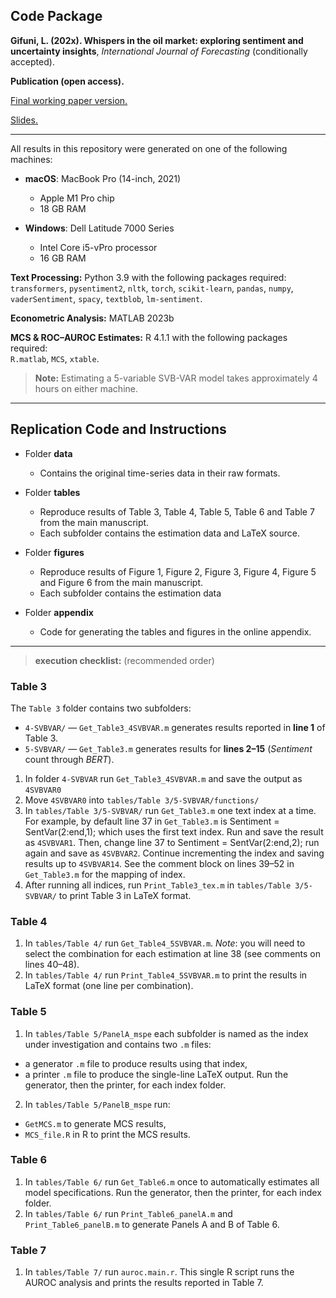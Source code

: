 ## **Code Package**  
**Gifuni, L. (202x). Whispers in the oil market: exploring sentiment and uncertainty insights**, _International Journal of Forecasting_ (conditionally accepted).  

**Publication (open access).**

<a href="https://papers.ssrn.com/sol3/papers.cfm?abstract_id=3957549"><u>Final working paper version.</u></a>

<a href="https://www.eia.gov/finance/markets/reports_presentations/2025/Gifuni_EIAWS_2025.pdf"><u>Slides.</u></a>

---

All results in this repository were generated on one of the following machines:

- **macOS**: MacBook Pro (14-inch, 2021)  
  - Apple M1 Pro chip  
  - 18 GB RAM  

- **Windows**: Dell Latitude 7000 Series  
  - Intel Core i5-vPro processor  
  - 16 GB RAM  

**Text Processing:** Python 3.9 with the following packages required:
``transformers``, ``pysentiment2``, ``nltk``, ``torch``, ``scikit-learn``, ``pandas``, ``numpy``, ``vaderSentiment``, ``spacy``, ``textblob``, ``lm-sentiment``.

**Econometric Analysis:** MATLAB 2023b

**MCS & ROC–AUROC Estimates:** R 4.1.1 with the following packages required:  
``R.matlab``, ``MCS``, ``xtable``.

> **Note:** Estimating a 5-variable SVB-VAR model takes approximately 4 hours on either machine.

---

## **Replication Code and Instructions**  
- Folder **data**  
  - Contains the original time-series data in their raw formats.

- Folder **tables**
  - Reproduce results of Table 3, Table 4, Table 5, Table 6 and Table 7 from the main manuscript.  
  - Each subfolder contains the estimation data and LaTeX source.  

- Folder **figures**
  - Reproduce results of Figure 1, Figure 2, Figure 3, Figure 4, Figure 5 and Figure 6 from the main manuscript.
  - Each subfolder contains the estimation data

- Folder **appendix**  
  - Code for generating the tables and figures in the online appendix.

---

> **execution checklist:** (recommended order)

### Table 3

The `Table 3` folder contains two subfolders:

- `4-SVBVAR/` — `Get_Table3_4SVBVAR.m` generates results reported in **line 1** of Table 3.  
- `5-SVBVAR/` — `Get_Table3.m` generates results for **lines 2–15** (_Sentiment_ count through _BERT_).

1. In folder `4-SVBVAR` run `Get_Table3_4SVBVAR.m` and save the output as `4SVBVAR0`
2. Move `4SVBVAR0` into `tables/Table 3/5-SVBVAR/functions/`
3. In `tables/Table 3/5-SVBVAR/` run `Get_Table3.m` one text index at a time. For example, by default line 37 in `Get_Table3.m` is Sentiment = SentVar(2:end,1); which uses the first text index. Run and save the result as `4SVBVAR1`. Then, change line 37 to Sentiment = SentVar(2:end,2); run again and save as `4SVBVAR2`. Continue incrementing the index and saving results up to `4SVBVAR14`. See the comment block on lines 39–52 in `Get_Table3.m` for the mapping of index.
4. After running all indices, run `Print_Table3_tex.m` in `tables/Table 3/5-SVBVAR/` to print Table 3 in LaTeX format.

### Table 4

1. In `tables/Table 4/` run `Get_Table4_5SVBVAR.m`. _Note_: you will need to select the combination for each estimation at line 38 (see comments on lines 40–48).
2. In `tables/Table 4/` run `Print_Table4_5SVBVAR.m` to print the results in LaTeX format (one line per combination).

### Table 5

1. In `tables/Table 5/PanelA_mspe` each subfolder is named as the index under investigation and contains two `.m` files:
  - a generator `.m` file to produce results using that index,
  - a printer `.m` file to produce the single-line LaTeX output.
    Run the generator, then the printer, for each index folder. 
2. In `tables/Table 5/PanelB_mspe` run:
  - `GetMCS.m` to generate MCS results,
  - `MCS_file.R` in R to print the MCS results.

### Table 6

1. In `tables/Table 6/` run `Get_Table6.m` once to automatically estimates all model specifications.
    Run the generator, then the printer, for each index folder. 
2. In `tables/Table 6/` run `Print_Table6_panelA.m` and `Print_Table6_panelB.m` to generate Panels A and B of Table 6.

### Table 7

1. In `tables/Table 7/` run `auroc.main.r`. This single R script runs the AUROC analysis and prints the results reported in Table 7.

